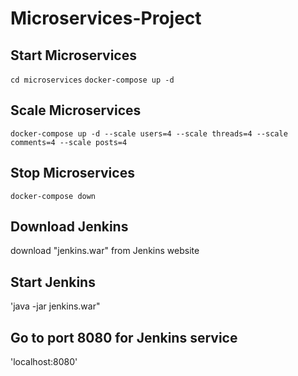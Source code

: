 # Microservices-Project

## Start Microservices
`cd microservices`
`docker-compose up -d`

## Scale Microservices
`docker-compose up -d --scale users=4 --scale threads=4 --scale comments=4 --scale posts=4`

## Stop Microservices
`docker-compose down`

## Download Jenkins
download "jenkins.war" from Jenkins website

## Start Jenkins
'java -jar jenkins.war"

## Go to port 8080 for Jenkins service
'localhost:8080'

##

